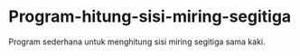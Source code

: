 # Program-hitung-sisi-miring-segitiga
Program sederhana untuk menghitung sisi miring segitiga sama kaki.
